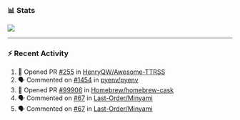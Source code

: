 ### :bar_chart: Stats

<a href="#">
  <img align="center" src="https://github-readme-stats.vercel.app/api?username=tuzi3040&show_icons=true&theme=dark" />
</a>

---

### :zap: Recent Activity

<!--START_SECTION:activity-->
1. 💪 Opened PR [#255](https://github.com/HenryQW/Awesome-TTRSS/pull/255) in [HenryQW/Awesome-TTRSS](https://github.com/HenryQW/Awesome-TTRSS)
2. 🗣 Commented on [#1454](https://github.com/pyenv/pyenv/issues/1454) in [pyenv/pyenv](https://github.com/pyenv/pyenv)
3. 💪 Opened PR [#99906](https://github.com/Homebrew/homebrew-cask/pull/99906) in [Homebrew/homebrew-cask](https://github.com/Homebrew/homebrew-cask)
4. 🗣 Commented on [#67](https://github.com/Last-Order/Minyami/issues/67) in [Last-Order/Minyami](https://github.com/Last-Order/Minyami)
5. 🗣 Commented on [#67](https://github.com/Last-Order/Minyami/issues/67) in [Last-Order/Minyami](https://github.com/Last-Order/Minyami)
<!--END_SECTION:activity-->
